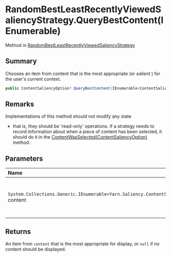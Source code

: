# RandomBestLeastRecentlyViewedSaliencyStrategy.QueryBestContent(IEnumerable<ContentSaliencyOption>)

Method in [RandomBestLeastRecentlyViewedSaliencyStrategy](/docs/api/csharp/yarn.saliency.randombestleastrecentlyviewedsaliencystrategy.md)

## Summary


Chooses an item from content that is the most appropriate (or
<i>salient</i> ) for the user's current context.


```csharp
public ContentSaliencyOption? QueryBestContent(IEnumerable<ContentSaliencyOption> content)
```

## Remarks

Implementations of this method should not modify any state
- that is, they should be 'read-only' operations. If a strategy
needs to record information about when a piece of content has been
selected, it should do it in the  <a href="yarn.saliency.icontentsaliencystrategy.contentwasselected.md">ContentWasSelected(ContentSaliencyOption)</a> 
method.

## Parameters

|Name|Description|
|:---|:---|
|`System.Collections.Generic.IEnumerable<Yarn.Saliency.ContentSaliencyOption>` content|A collection of content items. This collection may be empty.|

## Returns

An item from  `content`  that is the most
appropriate for display, or  `null`  if no content
should be displayed.

